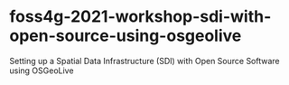 # foss4g-2021-workshop-sdi-with-open-source-using-osgeolive
Setting up a Spatial Data Infrastructure (SDI) with Open Source Software using OSGeoLive
